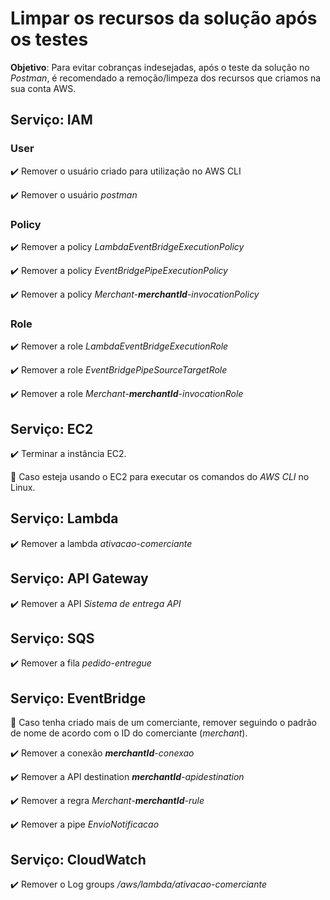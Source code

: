 <h1>Limpar os recursos da solução após os testes</h1>

**Objetivo**: Para evitar cobranças indesejadas, após o teste da solução no _Postman_, é recomendado a remoção/limpeza dos recursos que criamos na sua conta AWS.

## Serviço: IAM

### User

:heavy_check_mark: Remover o usuário criado para utilização no AWS CLI

:heavy_check_mark: Remover o usuário _postman_

### Policy

:heavy_check_mark: Remover a policy _LambdaEventBridgeExecutionPolicy_

:heavy_check_mark: Remover a policy _EventBridgePipeExecutionPolicy_

:heavy_check_mark: Remover a policy _Merchant-**merchantId**-invocationPolicy_

### Role

:heavy_check_mark: Remover a role _LambdaEventBridgeExecutionRole_

:heavy_check_mark: Remover a role _EventBridgePipeSourceTargetRole_

:heavy_check_mark: Remover a role _Merchant-**merchantId**-invocationRole_

## Serviço: EC2

:heavy_check_mark: Terminar a instância EC2.

:loudspeaker: Caso esteja usando o EC2 para executar os comandos do _AWS CLI_ no Linux.

## Serviço: Lambda

:heavy_check_mark: Remover a lambda _ativacao-comerciante_ 

## Serviço: API Gateway

:heavy_check_mark: Remover a API _Sistema de entrega API_

## Serviço: SQS

:heavy_check_mark: Remover a fila _pedido-entregue_

## Serviço: EventBridge

:loudspeaker: Caso tenha criado mais de um comerciante, remover seguindo o padrão de nome de acordo com o ID do comerciante (_merchant_).

:heavy_check_mark: Remover a conexão _**merchantId**-conexao_

:heavy_check_mark: Remover a API destination _**merchantId**-apidestination_

:heavy_check_mark: Remover a regra _Merchant-**merchantId**-rule_

:heavy_check_mark: Remover a pipe _EnvioNotificacao_

## Serviço: CloudWatch

:heavy_check_mark: Remover o Log groups _/aws/lambda/ativacao-comerciante_